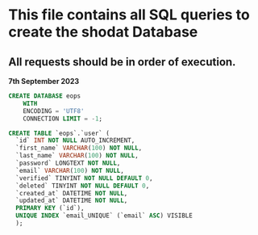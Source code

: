 # This file contains all SQL queries to create the shodat Database

## All requests should be in order of execution. 

**7th September 2023**
```sql
CREATE DATABASE eops
    WITH 
    ENCODING = 'UTF8'
    CONNECTION LIMIT = -1;

CREATE TABLE `eops`.`user` (
  `id` INT NOT NULL AUTO_INCREMENT,
  `first_name` VARCHAR(100) NOT NULL,
  `last_name` VARCHAR(100) NOT NULL,
  `password` LONGTEXT NOT NULL,
  `email` VARCHAR(100) NOT NULL,
  `verified` TINYINT NOT NULL DEFAULT 0,
  `deleted` TINYINT NOT NULL DEFAULT 0,
  `created_at` DATETIME NOT NULL,
  `updated_at` DATETIME NOT NULL,
  PRIMARY KEY (`id`),
  UNIQUE INDEX `email_UNIQUE` (`email` ASC) VISIBLE
  );

```

